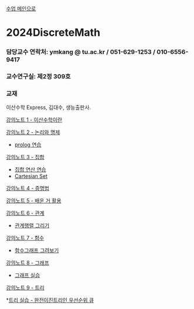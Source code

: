 [수업 메인으로](https://github.com/dknife/dknife.github.io/wiki/Lecture_Homepage)

# 2024DiscreteMath


### 담당교수 연락처: ymkang @ tu.ac.kr / 051-629-1253 / 010-6556-9417

### 교수연구실: 제2정 309호

### 교재

이산수학 Express, 김대수, 생능출판사.

[강의노트 1 - 이산수학이란](https://github.com/dknife/2024DiscreteMath/raw/main/LectureNotes/%EC%9D%B4%EC%82%B0%EC%88%98%ED%95%99_1%EC%9E%A5_%EC%9D%B4%EC%82%B0%EC%88%98%ED%95%99%EC%9D%98%20%EA%B0%9C%EC%9A%94.pdf)

[강의노트 2 - 논리와 명제](https://github.com/dknife/2024DiscreteMath/raw/main/LectureNotes/%EC%9D%B4%EC%82%B0%EC%88%98%ED%95%99_2%EC%9E%A5_%EB%85%BC%EB%A6%AC%EC%99%80%20%EB%AA%85%EC%A0%9C.pdf)

* [prolog 연습](https://github.com/dknife/2024DiscreteMath/raw/main/LectureNotes/%EC%9D%B4%EC%82%B0%EC%88%98%ED%95%99_2%EC%9E%A5_%EB%B3%B4%EC%A1%B0%EC%9E%90%EB%A3%8C_Prolog%20%EC%97%B0%EC%8A%B5%ED%95%98%EA%B8%B0.pdf)

[강의노트 3 - 집합](https://github.com/dknife/2024DiscreteMath/raw/main/LectureNotes/%EC%9D%B4%EC%82%B0%EC%88%98%ED%95%99_3%EC%9E%A5_%EC%A7%91%ED%95%A9%EB%A1%A0.pdf)

* [집합 연산 연습](https://colab.research.google.com/drive/1zS3Mx-rQs53KjW2PhBdj8nX_98Y8xFfx?usp=sharing)
* [Cartesian Set](https://colab.research.google.com/drive/1BQMmZ7Ev5U5TnktX01AKpf6sGKYvhYiD?usp=sharing)

[강의노트 4 - 증명법](https://github.com/dknife/2024DiscreteMath/raw/main/LectureNotes/%EC%9D%B4%EC%82%B0%EC%88%98%ED%95%99_4%EC%9E%A5_%EC%A6%9D%EB%AA%85%EB%B2%95.pdf)

[강의노트 5 - 배운 거 활용](https://github.com/dknife/2024DiscreteMath/raw/main/LectureNotes/%EC%9D%B4%EC%82%B0%EC%88%98%ED%95%99_4%EC%9E%A5%EA%B9%8C%EC%A7%80_%EB%B0%B0%EC%9A%B4%EA%B1%B0%ED%99%9C%EC%9A%A9.pdf)


[강의노트 6 - 관계](https://github.com/dknife/2024DiscreteMath/raw/main/LectureNotes/%EC%9D%B4%EC%82%B0%EC%88%98%ED%95%99_5%EC%9E%A5_%EA%B4%80%EA%B3%84.pdf)

* [관계행렬 그리기](https://colab.research.google.com/drive/1Ios3TI31SBOrgT9r_S3X8al-6RuSKJ3K)

  
[강의노트 7 - 함수](https://github.com/dknife/2024DiscreteMath/blob/main/LectureNotes/%EC%9D%B4%EC%82%B0%EC%88%98%ED%95%99_6%EC%9E%A5_%ED%95%A8%EC%88%98.pdf)

* [함수그래프 그려보기](https://colab.research.google.com/drive/1YuJPTgAQhIPwaZwUYS9lSCCwFOtp3aFT?usp=sharing)

[강의노트 8 - 그래프](https://github.com/dknife/2024DiscreteMath/blob/main/LectureNotes/%EC%9D%B4%EC%82%B0%EC%88%98%ED%95%99_7%EC%9E%A5_%EA%B7%B8%EB%9E%98%ED%94%84.pdf)

* [그래프 실습](https://colab.research.google.com/drive/1SNiOJHQnh3J2HhvwfBdrNVvGOkyWX1aC)

[강의노트 9 - 트리]()

*[트리 실습 - 완전이진트리인 우선순위 큐]()
